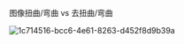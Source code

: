 图像扭曲/弯曲  vs  去扭曲/弯曲       

![1c714516-bcc6-4e61-8263-d452f8d9b39a](https://github.com/user-attachments/assets/d25f0a8e-5528-48ab-906b-8ee85e6c3f46)
